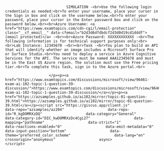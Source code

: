 <p class="card-text">
							
								SIMULATION -<br>Use the following login credentials as needed:<br>To enter your username, place your cursor in the Sign in box and click on the username below.<br>To enter your password, place your cursor in the Enter password box and click on the password below.<br><br>Azure Username: <a href="https://www.examtopics.com/cdn-cgi/l/email-protection" class="__cf_email__" data-cfemail="b2d3d6dfdbdcf2d3d0d19cd1dddf">[email protected]</a> -<br><br>Azure Password: XXXXXXXXXXXX -<br>The following information is for technical support purposes only:<br><br>Lab Instance: 12345678 -<br><br>Task -<br>You plan to build an API that will identify whether an image includes a Microsoft Surface Pro or Surface Studio.<br>You need to deploy a service in Azure Cognitive Services for the API. The service must be named AAA12345678 and must be in the East US Azure region. The solution must use the Free pricing tier.<br>To complete this task, sign in to the Azure portal.<br>
							
						</p><p><a href="https://www.examtopics.com/discussions/microsoft/view/96461-exam-ai-102-topic-1-question-39-discussion/">https://www.examtopics.com/discussions/microsoft/view/96461-exam-ai-102-topic-1-question-39-discussion/</a></p><p><a href="https://azsamples.github.io/ai102/mirror/topic-01-question-39.html">https://azsamples.github.io/ai102/mirror/topic-01-question-39.html</a></p><script src="https://giscus.app/client.js"                    data-repo="azsamples/az204"                    data-repo-id="R_kgDOMRXzDQ"                    data-category="General"                    data-category-id="DIC_kwDOMRXzDc4Cgi27"                    data-mapping="pathname"                    data-strict="1"                    data-reactions-enabled="0"                    data-emit-metadata="0"                    data-input-position="bottom"                    data-theme="preferred_color_scheme"                    data-lang="en"                    crossorigin="anonymous"                    async>                    </script>
